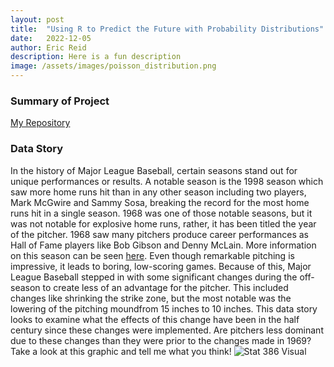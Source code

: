 ```yaml
---
layout: post
title:  "Using R to Predict the Future with Probability Distributions"
date:   2022-12-05
author: Eric Reid
description: Here is a fun description
image: /assets/images/poisson_distribution.png
---
```


### Summary of Project
[My Repository](https://github.com/erictreid514)

### Data Story
In the history of Major League Baseball, certain seasons stand out for unique performances or results. A notable season is the 1998 season which saw more home runs hit than in any other season including two players, Mark McGwire and Sammy Sosa, breaking the record for the most home runs hit in a single season. 1968 was one of those notable seasons, but it was not notable for explosive home runs, rather, it has been titled the year of the pitcher. 1968 saw many pitchers produce career performances as Hall of Fame players like Bob Gibson and Denny McLain. More information on this season can be seen [here](https://jugssports.com/blog/1968-will-always-be-remembered-as-the-year-of-the-pitcher/). Even though remarkable pitching is impressive, it leads to boring, low-scoring games. Because of this, Major League Baseball stepped in with some significant changes during the off-season to create less of an advantage for the pitcher. This included changes like shrinking the strike zone, but the most notable was the lowering of the pitching moundfrom 15 inches to 10 inches. This data story looks to examine what the effects of this change have been in the half century since these changes were implemented. Are pitchers less dominant due to these changes than they were prior to the changes made in 1969? Take a look at this graphic and tell me what you think!
![Stat 386 Visual](https://user-images.githubusercontent.com/100799679/205950365-66664945-82ae-4c82-9ec5-f5db8d60f100.jpg)
